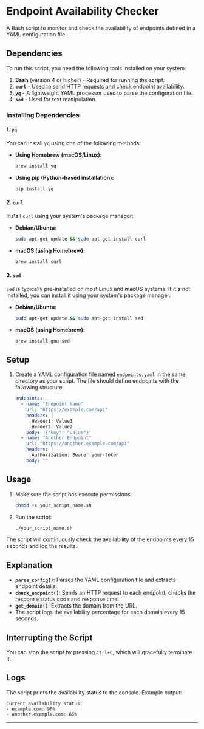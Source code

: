 # Endpoint Availability Checker

A Bash script to monitor and check the availability of endpoints defined in a YAML configuration file.

## Dependencies

To run this script, you need the following tools installed on your system:

1. **Bash** (version 4 or higher) - Required for running the script.
2. **`curl`** - Used to send HTTP requests and check endpoint availability.
3. **`yq`** - A lightweight YAML processor used to parse the configuration file.
4. **`sed`** - Used for text manipulation.

### Installing Dependencies

#### 1. `yq`
You can install `yq` using one of the following methods:

- **Using Homebrew (macOS/Linux):**
  ```bash
  brew install yq
  ```

- **Using pip (Python-based installation):**
  ```bash
  pip install yq
  ```

#### 2. `curl`
Install `curl` using your system's package manager:

- **Debian/Ubuntu:**
  ```bash
  sudo apt-get update && sudo apt-get install curl
  ```

- **macOS (using Homebrew):**
  ```bash
  brew install curl
  ```

#### 3. `sed`
`sed` is typically pre-installed on most Linux and macOS systems. If it's not installed, you can install it using your system's package manager:

- **Debian/Ubuntu:**
  ```bash
  sudo apt-get update && sudo apt-get install sed
  ```

- **macOS (using Homebrew):**
  ```bash
  brew install gnu-sed
  ```

## Setup

1. Create a YAML configuration file named `endpoints.yaml` in the same directory as your script. The file should define endpoints with the following structure:
   ```yaml
   endpoints:
     - name: "Endpoint Name"
       url: "https://example.com/api"
       headers: |
         Header1: Value1
         Header2: Value2
       body: '{"key": "value"}'
     - name: "Another Endpoint"
       url: "https://another.example.com/api"
       headers: |
         Authorization: Bearer your-token
       body: ""
   ```

## Usage

1. Make sure the script has execute permissions:
   ```bash
   chmod +x your_script_name.sh
   ```

2. Run the script:
   ```bash
   ./your_script_name.sh
   ```

The script will continuously check the availability of the endpoints every 15 seconds and log the results.

## Explanation

- **`parse_config()`**: Parses the YAML configuration file and extracts endpoint details.
- **`check_endpoint()`**: Sends an HTTP request to each endpoint, checks the response status code and response time.
- **`get_domain()`**: Extracts the domain from the URL.
- The script logs the availability percentage for each domain every 15 seconds.

## Interrupting the Script

You can stop the script by pressing `Ctrl+C`, which will gracefully terminate it.

## Logs

The script prints the availability status to the console. Example output:
```
Current availability status:
- example.com: 90%
- another.example.com: 85%
```

---
